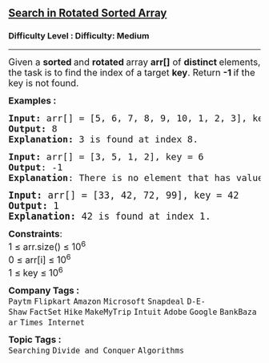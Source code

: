 <h2><a href="https://www.geeksforgeeks.org/problems/search-in-a-rotated-array4618/1">Search in Rotated Sorted Array</a></h2><h3>Difficulty Level : Difficulty: Medium</h3><hr><div class="problems_problem_content__Xm_eO" style="user-select: auto;"><p style="user-select: auto;"><span style="font-size: 18px; user-select: auto;">Given a <strong style="user-select: auto;">sorted </strong>and <strong style="user-select: auto;">rotated </strong>array <strong style="user-select: auto;">arr[]</strong> of <strong style="user-select: auto;">distinct </strong>elements, the task is to find the index of a target <strong style="user-select: auto;">key</strong>. Return <strong style="user-select: auto;">-1 </strong>if the key is not found.</span></p>
<p style="user-select: auto;"><span style="font-size: 18px; user-select: auto;"><strong style="user-select: auto;">Examples :</strong></span></p>
<pre style="user-select: auto;"><span style="font-size: 18px; user-select: auto;"><strong style="user-select: auto;">Input: </strong>arr[] = [5, 6, 7, 8, 9, 10, 1, 2, 3], key = 3
<strong style="user-select: auto;">Output:</strong> 8
<strong style="user-select: auto;">Explanation:</strong> 3 is found at index 8.</span></pre>
<pre style="user-select: auto;"><span style="font-size: 18px; user-select: auto;"><strong style="user-select: auto;">Input:</strong> arr[] = [3, 5, 1, 2], key = 6</span><span style="font-size: 18px; user-select: auto;"><strong style="user-select: auto;">
Output</strong>: -1</span><span style="font-size: 18px; user-select: auto;"><strong style="user-select: auto;">
Explanation</strong>: There is no element that has value 6.<br style="user-select: auto;"></span></pre>
<pre style="user-select: auto;"><span style="font-size: 14pt; user-select: auto;"><strong style="user-select: auto;">Input:</strong> arr[] = [33, 42, 72, 99], key = 42
<strong style="user-select: auto;">Output:</strong> 1
<strong style="user-select: auto;">Explanation:</strong> 42 is found at index 1.</span></pre>
<p style="user-select: auto;"><span style="font-size: 18px; user-select: auto;"><strong style="user-select: auto;">Constraints</strong>:<br style="user-select: auto;">1 ≤ arr.size() ≤ 10<sup style="user-select: auto;">6</sup><br style="user-select: auto;">0 ≤ arr[i] ≤ 10<sup style="user-select: auto;">6</sup><br style="user-select: auto;">1 ≤ key ≤ 10<sup style="user-select: auto;">6</sup></span></p></div><p><span style=font-size:18px><strong>Company Tags : </strong><br><code>Paytm</code>&nbsp;<code>Flipkart</code>&nbsp;<code>Amazon</code>&nbsp;<code>Microsoft</code>&nbsp;<code>Snapdeal</code>&nbsp;<code>D-E-Shaw</code>&nbsp;<code>FactSet</code>&nbsp;<code>Hike</code>&nbsp;<code>MakeMyTrip</code>&nbsp;<code>Intuit</code>&nbsp;<code>Adobe</code>&nbsp;<code>Google</code>&nbsp;<code>BankBazaar</code>&nbsp;<code>Times Internet</code>&nbsp;<br><p><span style=font-size:18px><strong>Topic Tags : </strong><br><code>Searching</code>&nbsp;<code>Divide and Conquer</code>&nbsp;<code>Algorithms</code>&nbsp;